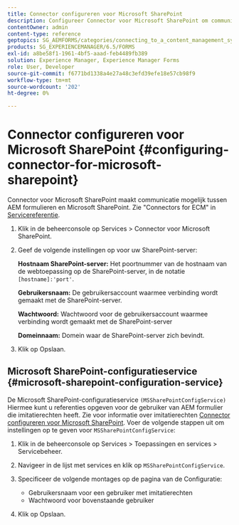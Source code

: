 ```yaml
---
title: Connector configureren voor Microsoft SharePoint
description: Configureer Connector voor Microsoft SharePoint om communicatie tussen AEM formulieren en Microsoft SharePoint mogelijk te maken.
contentOwner: admin
content-type: reference
geptopics: SG_AEMFORMS/categories/connecting_to_a_content_management_system
products: SG_EXPERIENCEMANAGER/6.5/FORMS
exl-id: a8be58f1-1961-4bf5-aaad-feb4489fb389
solution: Experience Manager, Experience Manager Forms
role: User, Developer
source-git-commit: f6771bd1338a4e27a48c3efd39efe18e57cb98f9
workflow-type: tm+mt
source-wordcount: '202'
ht-degree: 0%

---
```


# Connector configureren voor Microsoft SharePoint {#configuring-connector-for-microsoft-sharepoint}

Connector voor Microsoft SharePoint maakt communicatie mogelijk tussen AEM formulieren en Microsoft SharePoint. Zie &quot;Connectors for ECM&quot; in [Servicereferentie](https://www.adobe.com/go/learn_aemforms_services_63).

1. Klik in de beheerconsole op Services > Connector voor Microsoft SharePoint.
1. Geef de volgende instellingen op voor uw SharePoint-server:

   **Hostnaam SharePoint-server:** Het poortnummer van de hostnaam van de webtoepassing op de SharePoint-server, in de notatie `[hostname]:'port'`.

   **Gebruikersnaam:** De gebruikersaccount waarmee verbinding wordt gemaakt met de SharePoint-server.

   **Wachtwoord:** Wachtwoord voor de gebruikersaccount waarmee verbinding wordt gemaakt met de SharePoint-server

   **Domeinnaam:** Domein waar de SharePoint-server zich bevindt.

1. Klik op Opslaan.

## Microsoft SharePoint-configuratieservice {#microsoft-sharepoint-configuration-service}

De Microsoft SharePoint-configuratieservice `(MSSharePointConfigService)` Hiermee kunt u referenties opgeven voor de gebruiker van AEM formulier die imitatierechten heeft. Zie voor informatie over imitatierechten [Connector configureren voor Microsoft SharePoint](https://help.adobe.com/en_US/AEMForms/6.1/SharePointConfig/index.html). Voer de volgende stappen uit om instellingen op te geven voor `MSSharePointConfigService`:

1. Klik in de beheerconsole op Services > Toepassingen en services > Servicebeheer.
1. Navigeer in de lijst met services en klik op `MSSharePointConfigService`.
1. Specificeer de volgende montages op de pagina van de Configuratie:

   * Gebruikersnaam voor een gebruiker met imitatierechten
   * Wachtwoord voor bovenstaande gebruiker

1. Klik op Opslaan.
